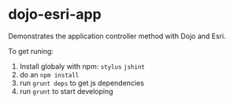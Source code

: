 dojo-esri-app
=============

Demonstrates the application controller method with Dojo and Esri.

To get runing:

1. Install globaly with npm: `stylus` `jshint`
2. do an `npm install`
3. run `grunt deps` to get js dependencies
4. run `grunt` to start developing